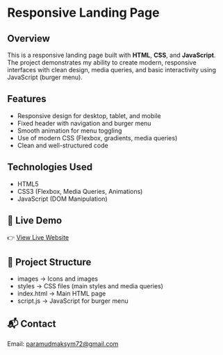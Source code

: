 # Responsive Landing Page

## Overview

This is a responsive landing page built with **HTML**, **CSS**, and **JavaScript**.  
The project demonstrates my ability to create modern, responsive interfaces with clean design, media queries, and basic interactivity using JavaScript (burger menu).

## Features

- Responsive design for desktop, tablet, and mobile
- Fixed header with navigation and burger menu
- Smooth animation for menu toggling
- Use of modern CSS (Flexbox, gradients, media queries)
- Clean and well-structured code

## Technologies Used

- HTML5
- CSS3 (Flexbox, Media Queries, Animations)
- JavaScript (DOM Manipulation)

## 🔗 Live Demo

👉 [View Live Website](https://maksymparamud.github.io/responsive-landing-page/)

## 📁 Project Structure

- images → Icons and images
- styles → CSS files (main styles and media queries)
- index.html → Main HTML page
- script.js → JavaScript for burger menu

  
## 📬 Contact

Email: paramudmaksym72@gmail.com

